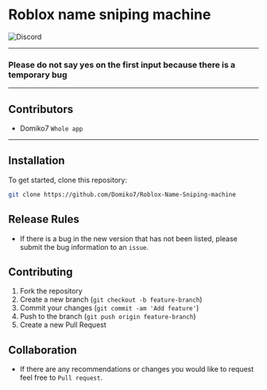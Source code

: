 # Roblox name sniping machine
<img alt="Discord" src="https://img.shields.io/discord/1334954823598084217">

------
### Please do not say yes on the first input because there is a temporary bug
------

## Contributors
- Domiko7 `Whole app`

------

## Installation

To get started, clone this repository:

```bash
git clone https://github.com/Domiko7/Roblox-Name-Sniping-machine
```

## Release Rules
- If there is a bug in the new version that has not been listed, please submit the bug information to an ```issue```.

## Contributing

1. Fork the repository
2. Create a new branch (`git checkout -b feature-branch`)
3. Commit your changes (`git commit -am 'Add feature'`)
4. Push to the branch (`git push origin feature-branch`)
5. Create a new Pull Request



## Collaboration
- If there are any recommendations or changes you would like to request feel free to  ```Pull request```.
